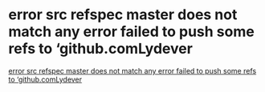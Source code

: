 # error src refspec master does not match any error failed to push some refs to ‘github.comLydever
[error src refspec master does not match any error failed to push some refs to ‘github.comLydever](https://aiwithcloud.com/2022/09/19/error_src_refspec_master_does_not_match_any_error_failed_to_push_some_refs_to_github-comlydever/)